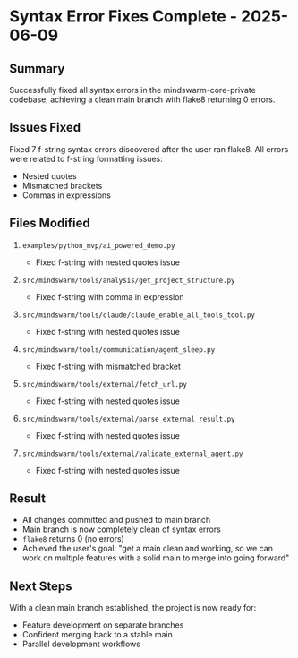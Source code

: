 # Syntax Error Fixes Complete - 2025-06-09

## Summary
Successfully fixed all syntax errors in the mindswarm-core-private codebase, achieving a clean main branch with flake8 returning 0 errors.

## Issues Fixed
Fixed 7 f-string syntax errors discovered after the user ran flake8. All errors were related to f-string formatting issues:
- Nested quotes
- Mismatched brackets  
- Commas in expressions

## Files Modified
1. `examples/python_mvp/ai_powered_demo.py`
   - Fixed f-string with nested quotes issue

2. `src/mindswarm/tools/analysis/get_project_structure.py`
   - Fixed f-string with comma in expression

3. `src/mindswarm/tools/claude/claude_enable_all_tools_tool.py`
   - Fixed f-string with nested quotes issue

4. `src/mindswarm/tools/communication/agent_sleep.py`
   - Fixed f-string with mismatched bracket

5. `src/mindswarm/tools/external/fetch_url.py`
   - Fixed f-string with nested quotes issue

6. `src/mindswarm/tools/external/parse_external_result.py`
   - Fixed f-string with nested quotes issue

7. `src/mindswarm/tools/external/validate_external_agent.py`
   - Fixed f-string with nested quotes issue

## Result
- All changes committed and pushed to main branch
- Main branch is now completely clean of syntax errors
- `flake8` returns 0 (no errors)
- Achieved the user's goal: "get a main clean and working, so we can work on multiple features with a solid main to merge into going forward"

## Next Steps
With a clean main branch established, the project is now ready for:
- Feature development on separate branches
- Confident merging back to a stable main
- Parallel development workflows